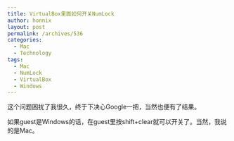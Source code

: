 ```yaml
---
title: VirtualBox里面如何开关NumLock
author: honnix
layout: post
permalink: /archives/536
categories:
  - Mac
  - Technology
tags:
  - Mac
  - NumLock
  - VirtualBox
  - Windows
---
```

这个问题困扰了我很久，终于下决心Google一把，当然也便有了结果。

如果guest是Windows的话，在guest里按shift+clear就可以开关了。当然，我说的是Mac。